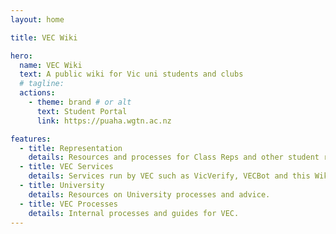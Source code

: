 ```yaml
---
layout: home

title: VEC Wiki

hero:
  name: VEC Wiki
  text: A public wiki for Vic uni students and clubs
  # tagline: 
  actions:
    - theme: brand # or alt
      text: Student Portal
      link: https://puaha.wgtn.ac.nz

features:
  - title: Representation
    details: Resources and processes for Class Reps and other student representatives.
  - title: VEC Services
    details: Services run by VEC such as VicVerify, VECBot and this Wiki.
  - title: University
    details: Resources on University processes and advice.
  - title: VEC Processes
    details: Internal processes and guides for VEC.
---
```

